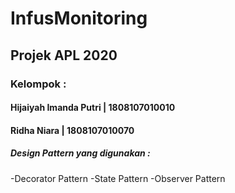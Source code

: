 # InfusMonitoring
## Projek APL 2020

### Kelompok :
#### Hijaiyah Imanda Putri | 1808107010010
#### Ridha Niara           | 1808107010070

##### Design Pattern yang digunakan :
-Decorator Pattern
-State Pattern
-Observer Pattern
